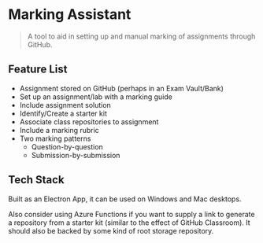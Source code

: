 # Marking Assistant

> A tool to aid in setting up and manual marking of assignments through GitHub.

## Feature List

- Assignment stored on GitHub (perhaps in an Exam Vault/Bank)
- Set up an assignment/lab with a marking guide
- Include assignment solution
- Identify/Create a starter kit
- Associate class repositories to assignment
- Include a marking rubric
- Two marking patterns
  - Question-by-question
  - Submission-by-submission

## Tech Stack

Built as an Electron App, it can be used on Windows and Mac desktops.

Also consider using Azure Functions if you want to supply a link to generate a repository from a starter kit (similar to the effect of GitHub Classroom). It should also be backed by some kind of root storage repository.
